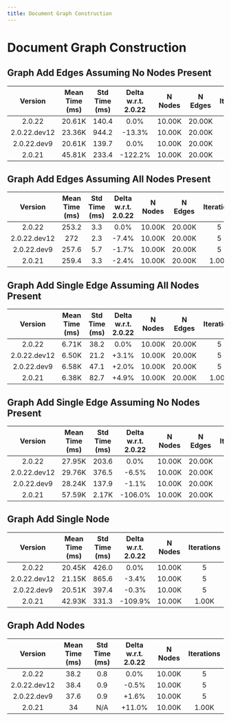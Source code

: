 ```yaml
---
title: Document Graph Construction
---
```

# Document Graph Construction

## Graph Add Edges Assuming No Nodes Present

| Version | Mean Time (ms) | Std Time (ms) | Delta w.r.t. 2.0.22 | N Nodes | N Edges | Iterations |
| :---: | :---: | :---: | :---: | :---: | :---: | :---: |
| 2.0.22 | 20.61K | 140.4 | 0.0% | 10.00K | 20.00K | 5 |
| 2.0.22.dev12 | 23.36K | 944.2 | -13.3% | 10.00K | 20.00K | 5 |
| 2.0.22.dev9 | 20.61K | 139.7 | 0.0% | 10.00K | 20.00K | 5 |
| 2.0.21 | 45.81K | 233.4 | -122.2% | 10.00K | 20.00K | 1.00K |
## Graph Add Edges Assuming All Nodes Present

| Version | Mean Time (ms) | Std Time (ms) | Delta w.r.t. 2.0.22 | N Nodes | N Edges | Iterations |
| :---: | :---: | :---: | :---: | :---: | :---: | :---: |
| 2.0.22 | 253.2 | 3.3 | 0.0% | 10.00K | 20.00K | 5 |
| 2.0.22.dev12 | 272 | 2.3 | -7.4% | 10.00K | 20.00K | 5 |
| 2.0.22.dev9 | 257.6 | 5.7 | -1.7% | 10.00K | 20.00K | 5 |
| 2.0.21 | 259.4 | 3.3 | -2.4% | 10.00K | 20.00K | 1.00K |
## Graph Add Single Edge Assuming All Nodes Present

| Version | Mean Time (ms) | Std Time (ms) | Delta w.r.t. 2.0.22 | N Nodes | N Edges | Iterations |
| :---: | :---: | :---: | :---: | :---: | :---: | :---: |
| 2.0.22 | 6.71K | 38.2 | 0.0% | 10.00K | 20.00K | 5 |
| 2.0.22.dev12 | 6.50K | 21.2 | +3.1% | 10.00K | 20.00K | 5 |
| 2.0.22.dev9 | 6.58K | 47.1 | +2.0% | 10.00K | 20.00K | 5 |
| 2.0.21 | 6.38K | 82.7 | +4.9% | 10.00K | 20.00K | 1.00K |
## Graph Add Single Edge Assuming No Nodes Present

| Version | Mean Time (ms) | Std Time (ms) | Delta w.r.t. 2.0.22 | N Nodes | N Edges | Iterations |
| :---: | :---: | :---: | :---: | :---: | :---: | :---: |
| 2.0.22 | 27.95K | 203.6 | 0.0% | 10.00K | 20.00K | 5 |
| 2.0.22.dev12 | 29.76K | 376.5 | -6.5% | 10.00K | 20.00K | 5 |
| 2.0.22.dev9 | 28.24K | 137.9 | -1.1% | 10.00K | 20.00K | 5 |
| 2.0.21 | 57.59K | 2.17K | -106.0% | 10.00K | 20.00K | 1.00K |
## Graph Add Single Node

| Version | Mean Time (ms) | Std Time (ms) | Delta w.r.t. 2.0.22 | N Nodes | Iterations |
| :---: | :---: | :---: | :---: | :---: | :---: |
| 2.0.22 | 20.45K | 426.0 | 0.0% | 10.00K | 5 |
| 2.0.22.dev12 | 21.15K | 865.6 | -3.4% | 10.00K | 5 |
| 2.0.22.dev9 | 20.51K | 397.4 | -0.3% | 10.00K | 5 |
| 2.0.21 | 42.93K | 331.3 | -109.9% | 10.00K | 1.00K |
## Graph Add Nodes

| Version | Mean Time (ms) | Std Time (ms) | Delta w.r.t. 2.0.22 | N Nodes | Iterations |
| :---: | :---: | :---: | :---: | :---: | :---: |
| 2.0.22 | 38.2 | 0.8 | 0.0% | 10.00K | 5 |
| 2.0.22.dev12 | 38.4 | 0.9 | -0.5% | 10.00K | 5 |
| 2.0.22.dev9 | 37.6 | 0.9 | +1.6% | 10.00K | 5 |
| 2.0.21 | 34 | N/A | +11.0% | 10.00K | 1.00K |
